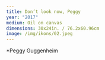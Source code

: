 ```yaml
---
title: Don’t look now, Peggy
year: "2017"
medium: Oil on canvas
dimensions: 30x24in. / 76.2x60.96cm
image: /img/ikons/02.jpeg
---
```

*Peggy Guggenheim

